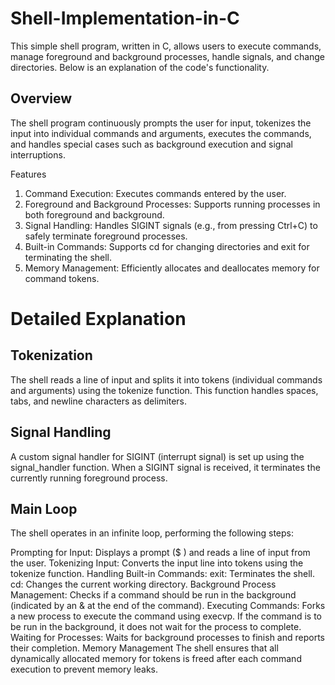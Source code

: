 # Shell-Implementation-in-C

This simple shell program, written in C, allows users to execute commands, manage foreground and background processes, handle signals, and change directories. Below is an explanation of the code's functionality.

## Overview
The shell program continuously prompts the user for input, tokenizes the input into individual commands and arguments, executes the commands, and handles special cases such as background execution and signal interruptions.

Features
1. Command Execution: Executes commands entered by the user.
2. Foreground and Background Processes: Supports running processes in both foreground and background.
3. Signal Handling: Handles SIGINT signals (e.g., from pressing Ctrl+C) to safely terminate foreground processes.
4. Built-in Commands: Supports cd for changing directories and exit for terminating the shell.
5. Memory Management: Efficiently allocates and deallocates memory for command tokens.
# Detailed Explanation
## Tokenization
The shell reads a line of input and splits it into tokens (individual commands and arguments) using the tokenize function. This function handles spaces, tabs, and newline characters as delimiters.

## Signal Handling
A custom signal handler for SIGINT (interrupt signal) is set up using the signal_handler function. When a SIGINT signal is received, it terminates the currently running foreground process.

## Main Loop
The shell operates in an infinite loop, performing the following steps:

Prompting for Input: Displays a prompt ($ ) and reads a line of input from the user.
Tokenizing Input: Converts the input line into tokens using the tokenize function.
Handling Built-in Commands:
exit: Terminates the shell.
cd: Changes the current working directory.
Background Process Management: Checks if a command should be run in the background (indicated by an & at the end of the command).
Executing Commands: Forks a new process to execute the command using execvp. If the command is to be run in the background, it does not wait for the process to complete.
Waiting for Processes: Waits for background processes to finish and reports their completion.
Memory Management
The shell ensures that all dynamically allocated memory for tokens is freed after each command execution to prevent memory leaks.
